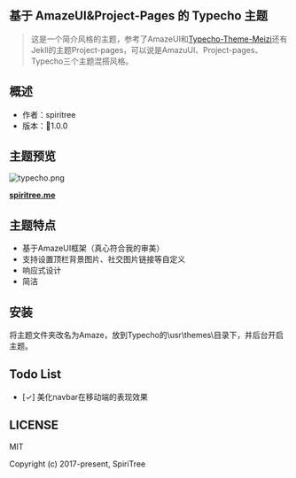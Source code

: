 ## 基于 AmazeUI&Project-Pages 的 Typecho 主题
> 这是一个简介风格的主题，参考了AmazeUI和[Typecho-Theme-Meizi](https://github.com/tlerbao/Typecho-Theme-Meizi)还有Jekll的主题Project-pages，可以说是AmazuUI、Project-pages、Typecho三个主题混搭风格。



## 概述

- 作者：spiritree
- 版本：1.0.0

## 主题预览
![typecho.png](https://i.loli.net/2017/07/29/597bf17f1bb63.png)


**[spiritree.me](https://spiritree.me)**

## 主题特点
- 基于AmazeUI框架（真心符合我的审美）
- 支持设置顶栏背景图片、社交图片链接等自定义
- 响应式设计
- 简洁

## 安装
将主题文件夹改名为Amaze，放到Typecho的\usr\themes\目录下，并后台开启主题。

## Todo List
- [✓] 美化navbar在移动端的表现效果

## LICENSE

MIT

Copyright (c) 2017-present, SpiriTree
